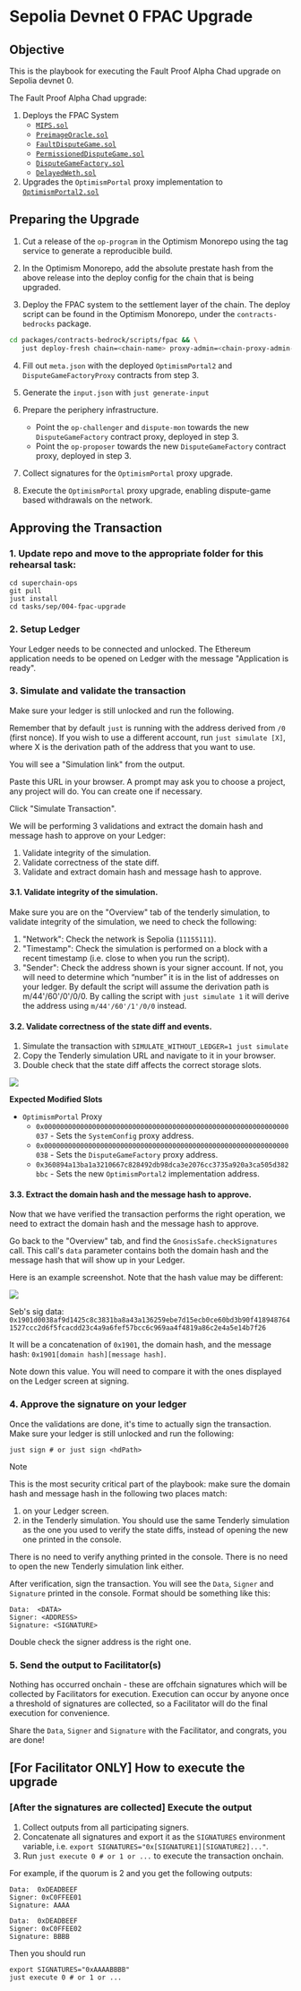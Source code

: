 # Sepolia Devnet 0 FPAC Upgrade

## Objective

This is the playbook for executing the Fault Proof Alpha Chad upgrade on Sepolia devnet 0.

The Fault Proof Alpha Chad upgrade:

1. Deploys the FPAC System
   - [`MIPS.sol`][mips-sol]
   - [`PreimageOracle.sol`][preimage-sol]
   - [`FaultDisputeGame.sol`][fdg-sol]
   - [`PermissionedDisputeGame.sol`][soy-fdg-sol]
   - [`DisputeGameFactory.sol`][dgf-sol]
   - [`DelayedWeth.sol`][delayed-weth-sol]
1. Upgrades the `OptimismPortal` proxy implementation to [`OptimismPortal2.sol`][portal-2]

[mips-sol]: https://github.com/ethereum-optimism/optimism/blob/develop/packages/contracts-bedrock/src/cannon/MIPS.sol
[preimage-sol]: https://github.com/ethereum-optimism/optimism/blob/develop/packages/contracts-bedrock/src/cannon/PreimageOracle.sol
[fdg-sol]: https://github.com/ethereum-optimism/optimism/blob/develop/packages/contracts-bedrock/src/dispute/FaultDisputeGame.sol
[soy-fdg-sol]: https://github.com/ethereum-optimism/optimism/blob/develop/packages/contracts-bedrock/src/dispute/PermissionedDisputeGame.sol
[dgf-sol]: https://github.com/ethereum-optimism/optimism/blob/develop/packages/contracts-bedrock/src/dispute/DisputeGameFactory.sol
[delayed-weth-sol]: https://github.com/ethereum-optimism/optimism/blob/develop/packages/contracts-bedrock/src/dispute/weth/DelayedWETH.sol
[portal-2]: https://github.com/ethereum-optimism/optimism/blob/develop/packages/contracts-bedrock/src/L1/OptimismPortal2.sol

## Preparing the Upgrade

1. Cut a release of the `op-program` in the Optimism Monorepo using the tag service to generate a reproducible build.

2. In the Optimism Monorepo, add the absolute prestate hash from the above release into the deploy config for the chain that is being upgraded.

3. Deploy the FPAC system to the settlement layer of the chain. The deploy script can be found in the Optimism Monorepo, under the `contracts-bedrocks` package.

```sh
cd packages/contracts-bedrock/scripts/fpac && \
   just deploy-fresh chain=<chain-name> proxy-admin=<chain-proxy-admin-addr> system-owner-safe=<chain-safe-addr> args="--broadcast"
```

4. Fill out `meta.json` with the deployed `OptimismPortal2` and `DisputeGameFactoryProxy` contracts from step 3.

5. Generate the `input.json` with `just generate-input`

6. Prepare the periphery infrastructure.

   - Point the `op-challenger` and `dispute-mon` towards the new `DisputeGameFactory` contract proxy, deployed in step 3.
   - Point the `op-proposer` towards the new `DisputeGameFactory` contract proxy, deployed in step 3.

7. Collect signatures for the `OptimismPortal` proxy upgrade.

8. Execute the `OptimismPortal` proxy upgrade, enabling dispute-game based withdrawals on the network.

## Approving the Transaction

### 1. Update repo and move to the appropriate folder for this rehearsal task:

```
cd superchain-ops
git pull
just install
cd tasks/sep/004-fpac-upgrade
```

### 2. Setup Ledger

Your Ledger needs to be connected and unlocked. The Ethereum application needs to be opened on Ledger with the message "Application is ready".

### 3. Simulate and validate the transaction

Make sure your ledger is still unlocked and run the following.

Remember that by default `just` is running with the address derived from `/0` (first nonce). If you wish to use a different account, run
`just simulate [X]`, where X is the derivation path of the address that you want to use.

You will see a "Simulation link" from the output.

Paste this URL in your browser. A prompt may ask you to choose a
project, any project will do. You can create one if necessary.

Click "Simulate Transaction".

We will be performing 3 validations and extract the domain hash and
message hash to approve on your Ledger:

1. Validate integrity of the simulation.
2. Validate correctness of the state diff.
3. Validate and extract domain hash and message hash to approve.

#### 3.1. Validate integrity of the simulation.

Make sure you are on the "Overview" tab of the tenderly simulation, to
validate integrity of the simulation, we need to check the following:

1. "Network": Check the network is Sepolia (`11155111`).
2. "Timestamp": Check the simulation is performed on a block with a recent timestamp (i.e. close to when you run the script).
3. "Sender": Check the address shown is your signer account. If not, you will need to determine which “number” it is in the list of
   addresses on your ledger. By default the script will assume the derivation path is m/44'/60'/0'/0/0. By calling the script with
   `just simulate 1` it will derive the address using `m/44'/60'/1'/0/0` instead.

#### 3.2. Validate correctness of the state diff and events.

1. Simulate the transaction with `SIMULATE_WITHOUT_LEDGER=1 just simulate`
1. Copy the Tenderly simulation URL and navigate to it in your browser.
1. Double check that the state diff affects the correct storage slots.

![](./images/tenderly-state-diff.png)

**Expected Modified Slots**

- `OptimismPortal` Proxy
  - `0x0000000000000000000000000000000000000000000000000000000000000037` - Sets the `SystemConfig` proxy address.
  - `0x0000000000000000000000000000000000000000000000000000000000000038` - Sets the `DisputeGameFactory` proxy address.
  - `0x360894a13ba1a3210667c828492db98dca3e2076cc3735a920a3ca505d382bbc` - Sets the new `OptimismPortal2` implementation address.

#### 3.3. Extract the domain hash and the message hash to approve.

Now that we have verified the transaction performs the right operation, we need to extract the domain hash and the message hash to
approve.

Go back to the "Overview" tab, and find the `GnosisSafe.checkSignatures` call. This call's `data` parameter
contains both the domain hash and the message hash that will show up in your Ledger.

Here is an example screenshot. Note that the hash value may be different:

![](./images/tenderly-hash.png)

Seb's sig data: `0x1901d0038af9d1425c8c3831ba8a43a136259ebe7d15ecb0ce60bd3b90f4189487641527ccc2d6f5fcacdd23c4a9a6fef57bcc6c969aa4f4819a86c2e4a5e14b7f26`

It will be a concatenation of `0x1901`, the domain hash, and the
message hash: `0x1901[domain hash][message hash]`.

Note down this value. You will need to compare it with the ones displayed on the Ledger screen at signing.

### 4. Approve the signature on your ledger

Once the validations are done, it's time to actually sign the transaction. Make sure your ledger is still unlocked and run the
following:

```shell
just sign # or just sign <hdPath>
```

> [!NOTE]
> This is the most security critical part of the playbook: make sure the domain hash and message hash in the
> following two places match:

1. on your Ledger screen.
2. in the Tenderly simulation. You should use the same Tenderly simulation as the one you used to verify the state diffs, instead
   of opening the new one printed in the console.

There is no need to verify anything printed in the console. There is
no need to open the new Tenderly simulation link either.

After verification, sign the transaction. You will see the `Data`, `Signer` and `Signature` printed in the console. Format should be
something like this:

```
Data:  <DATA>
Signer: <ADDRESS>
Signature: <SIGNATURE>
```

Double check the signer address is the right one.

### 5. Send the output to Facilitator(s)

Nothing has occurred onchain - these are offchain signatures which will be collected by Facilitators for execution. Execution can occur
by anyone once a threshold of signatures are collected, so a Facilitator will do the final execution for convenience.

Share the `Data`, `Signer` and `Signature` with the Facilitator, and congrats, you are done!

## [For Facilitator ONLY] How to execute the upgrade

### [After the signatures are collected] Execute the output

1. Collect outputs from all participating signers.
2. Concatenate all signatures and export it as the `SIGNATURES` environment variable, i.e. `export SIGNATURES="0x[SIGNATURE1][SIGNATURE2]..."`.
3. Run `just execute 0 # or 1 or ...` to execute the transaction onchain.

For example, if the quorum is 2 and you get the following outputs:

```shell
Data:  0xDEADBEEF
Signer: 0xC0FFEE01
Signature: AAAA
```

```shell
Data:  0xDEADBEEF
Signer: 0xC0FFEE02
Signature: BBBB
```

Then you should run

```shell
export SIGNATURES="0xAAAABBBB"
just execute 0 # or 1 or ...
```
